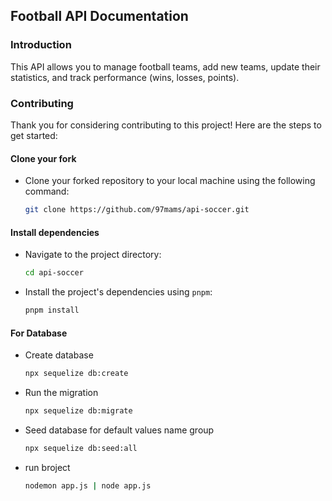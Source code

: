 ## Football API Documentation

### Introduction
This API allows you to manage football teams, add new teams, update their statistics, and track performance (wins, losses, points).

### Contributing

Thank you for considering contributing to this project! Here are the steps to get started:

#### Clone your fork
- Clone your forked repository to your local machine using the following command:
  ```bash
  git clone https://github.com/97mams/api-soccer.git
  ```

#### Install dependencies
- Navigate to the project directory:
  ```bash
  cd api-soccer
  ```
- Install the project's dependencies using `pnpm`:
  ```bash
  pnpm install
  ```

#### For Database
- Create database
  ```bash
  npx sequelize db:create
  ```
- Run the migration
  ```bash
  npx sequelize db:migrate
  ```
- Seed database for default values name group
  ```bash
  npx sequelize db:seed:all
  ```
- run broject
  ```bash
  nodemon app.js | node app.js
  ```